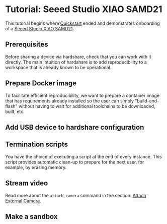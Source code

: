# Tutorial: Seeed Studio XIAO SAMD21

This tutorial begins where [Quickstart](/quickstart) ended and demonstrates
onboarding of a [Seeed Studio XIAO SAMD21](https://wiki.seeedstudio.com/Seeeduino-XIAO/).


## Prerequisites

Before sharing a device via hardshare, check that you can work with it directly.
The main intuition of hardshare is to add reproducibility to a workspace that is
already known to be operational.


## Prepare Docker image

To facilitate efficient reproducibility, we want to prepare a container
image that has requirements already installed so the user can simply
"build-and-flash" without having to wait for additional toolchains to be
downloaded, built, etc.


## Add USB device to hardshare configuration


## Termination scripts

You have the choice of executing a script at the end of every instance.
This script provides automatic clean-up to prepare for the next user,
for example, by erasing memory.


## Stream video

Read more about the `attach-camera` command in the section: [Attach External Camera](/attach_camera).


## Make a sandbox
